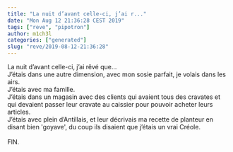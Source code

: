 ```yaml
---
title: "La nuit d’avant celle-ci, j’ai r..."
date: "Mon Aug 12 21:36:28 CEST 2019"
tags: ["reve", "pipotron"]
author: m1ch3l
categories: ["generated"]
slug: "reve/2019-08-12-21:36:28"
---
```


La nuit d’avant celle-ci, j’ai rêvé que...<br>
J’étais dans une autre dimension, avec mon sosie parfait, je volais dans les airs.<br>
J’étais avec ma famille.<br>
J’étais dans un magasin avec des clients qui avaient tous des cravates et qui devaient passer leur cravate au caissier pour pouvoir acheter leurs articles.<br>
J’étais avec plein d’Antillais, et leur décrivais ma recette de planteur en disant bien 'goyave', du coup ils disaient que j’étais un vrai Créole.<br>
<br>
FIN.<br>
<br>
